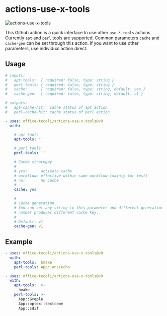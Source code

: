 # actions-use-x-tools

![actions-use-x-tools](https://github.com/office-tecoli/actions-use-x-tools/actions/workflows/test.yml/badge.svg)

This Github action is a quick interface to use other `use-*-tools`
actions.  Currently
[`apt`](https://github.com/office-tecoli/actions-use-apt-tools) and
[`perl`](https://github.com/office-tecoli/actions-use-perl-tools)
tools are supported.  Common parameters `cache` and `cache-gen` can be
set through this action.  If you want to use other parameters, use
individual action direct.

## Usage

```yaml
# inputs:
#   apt-tools:  { required: false, type: string }
#   perl-tools: { required: false, type: string }
#   cache:      { required: false, type: string, default: yes }
#   cache-gen:  { required: false, type: string, default: v1 }

# outputs:
#   apt-cache-hit:  cache status of apt action
#   perl-cache-hit: cache status of perl action

- uses: office-tecoli/actions-use-x-tools@v0
  with:

    # apt tools
    apt-tools: ''

    # perl tools
    perl-tools: ''

    # Cache strategey
    #
    # yes:      activate cache
    # workflow: effective within same workflow (mainly for test)
    # no:       no cache
    #
    cache: yes

    #
    # Cache generation.
    # You can set any string to this parameter and different generation
    # number produces different cache key.
    #
    # Default: v1
    cache-gen: v1

```

## Example

```yaml
- uses: office-tecoli/actions-use-x-tools@v0
  with:
    apt-tools:  bmake
    perl-tools: App::ansiecho
```

```yaml
- uses: office-tecoli/actions-use-x-tools@v0
  with:
    apt-tools:  >-
      bmake
    perl-tools: >-
      App::Greple
      App::optex::textconv
      App::sdif
```
